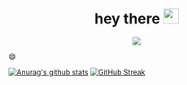 
<h1 align="center">
  hey there
  <img src="https://media.giphy.com/media/hvRJCLFzcasrR4ia7z/giphy.gif" width="30px"/>
</h1>


<div align="center">
  <img src="https://media.giphy.com/media/Y0b2MpUTfnrUa3jIM7/giphy.gif">
</div>

:smile:

[![Anurag's github stats](https://github-readme-stats.vercel.app/api?username=manish-xyz&show_icons=true&theme=midnight-purple)](https://github.com/anuraghazra/github-readme-stats) [![GitHub Streak](https://github-readme-streak-stats.herokuapp.com/?user=manish-xyz&show_icons=true&theme=midnight-purpl)](https://git.io/streak-stats)




